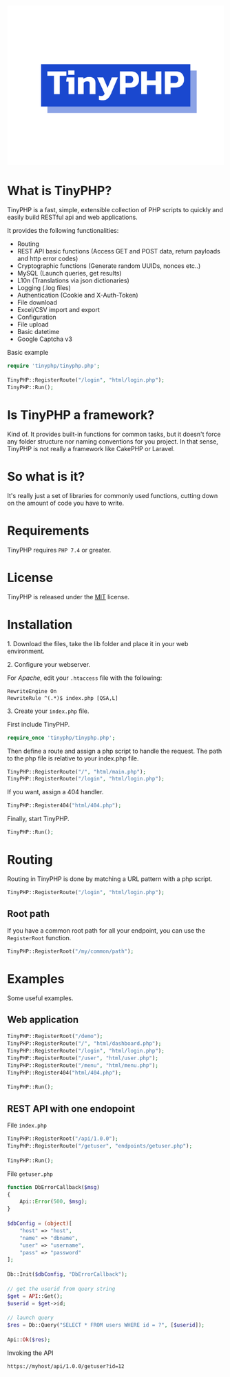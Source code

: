 ![Logo](./logo.svg)

# What is TinyPHP?

TinyPHP is a fast, simple, extensible collection of PHP scripts to
quickly and easily build RESTful api and web applications.

It provides the following functionalities:

- Routing
- REST API basic functions (Access GET and POST data, return payloads and http error codes)
- Cryptographic functions (Generate random UUIDs, nonces etc..)
- MySQL (Launch queries, get results)
- L10n (Translations via json dictionaries)
- Logging (.log files)
- Authentication (Cookie and X-Auth-Token)
- File download
- Excel/CSV import and export
- Configuration
- File upload
- Basic datetime
- Google Captcha v3

Basic example

```php
require 'tinyphp/tinyphp.php';

TinyPHP::RegisterRoute("/login", "html/login.php");
TinyPHP::Run();
```

# Is TinyPHP a framework?

Kind of. It provides built-in functions for common tasks, but it doesn't force any folder structure nor naming conventions for you project. In that sense, TinyPHP is not really a framework like CakePHP or Laravel.

# So what is it?

It's really just a set of libraries for commonly used functions, cutting down on the amount of code you have to write.

# Requirements

TinyPHP requires `PHP 7.4` or greater.

# License

TinyPHP is released under the [MIT](LICENSE.txt) license.

# Installation

1\. Download the files, take the lib folder and place it in your web environment.

2\. Configure your webserver.

For _Apache_, edit your `.htaccess` file with the following:

```
RewriteEngine On
RewriteRule ^(.*)$ index.php [QSA,L]
```

3\. Create your `index.php` file.

First include TinyPHP.

```php
require_once 'tinyphp/tinyphp.php';
```

Then define a route and assign a php script to handle the request. The path to the php file is relative to your index.php file.

```php
TinyPHP::RegisterRoute("/", "html/main.php");
TinyPHP::RegisterRoute("/login", "html/login.php");
```

If you want, assign a 404 handler.

```php
TinyPHP::Register404("html/404.php");
```

Finally, start TinyPHP.

```php
TinyPHP::Run();
```

# Routing

Routing in TinyPHP is done by matching a URL pattern with a php script.

```php
TinyPHP::RegisterRoute("/login", "html/login.php");
```

## Root path

If you have a common root path for all your endpoint, you can use the `RegisterRoot` function.

```php
TinyPHP::RegisterRoot("/my/common/path");
```

# Examples

Some useful examples.

## Web application

```php
TinyPHP::RegisterRoot("/demo");
TinyPHP::RegisterRoute("/", "html/dashboard.php");
TinyPHP::RegisterRoute("/login", "html/login.php");
TinyPHP::RegisterRoute("/user", "html/user.php");
TinyPHP::RegisterRoute("/menu", "html/menu.php");
TinyPHP::Register404("html/404.php");

TinyPHP::Run();
```

## REST API with one endopoint

File `index.php`

```php
TinyPHP::RegisterRoot("/api/1.0.0");
TinyPHP::RegisterRoute("/getuser", "endpoints/getuser.php");

TinyPHP::Run();
```

File `getuser.php`

```php
function DbErrorCallback($msg)
{
    Api::Error(500, $msg);
}

$dbConfig = (object)[
    "host" => "host",
    "name" => "dbname",
    "user" => "username",
    "pass" => "password"
];

Db::Init($dbConfig, "DbErrorCallback");

// get the userid from query string
$get = API::Get();
$userid = $get->id;

// launch query
$res = Db::Query("SELECT * FROM users WHERE id = ?", [$userid]);

Api::Ok($res);
```

Invoking the API

```
https://myhost/api/1.0.0/getuser?id=12
```
